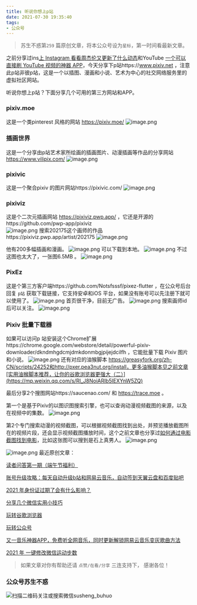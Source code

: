 ```yaml
---
title: 听说你想上p站
date: 2021-07-30 19:35:40
tags:
- 公众号
---
```

> 苏生不惑第`259` 篇原创文章，将本公众号设为`星标`，第一时间看最新文章。

之前分享过ins[上 Instagram 看看周杰伦又更新了什么动态](https://mp.weixin.qq.com/s/9We-13XFA28Ay11cmKuEww)和YouTube [一个可以直接刷 YouTube 视频的神器 APP](https://mp.weixin.qq.com/s/ubeKKWtnq6JVAkMG_WGd5g)，今天分享下p站https://www.pixiv.net ，注意此p站非彼p站，这是一个以插图、漫画和小说、艺术为中心的社交网络服务里的虚拟社区网站。


听说你想上p站？下面分享几个可用的第三方网站和APP。

### pixiv.moe
这是一个类pinterest 风格的网站 https://pixiv.moe/ 
![image.png](https://upload-images.jianshu.io/upload_images/23152173-794e5b6741d3b701.png?imageMogr2/auto-orient/strip%7CimageView2/2/w/1240)

### 插画世界
这是一个分享由p站艺术家所绘画的插画图片、动漫插画等作品的分享网站 https://www.vilipix.com/
![image.png](https://upload-images.jianshu.io/upload_images/23152173-08cfae9783331313.png?imageMogr2/auto-orient/strip%7CimageView2/2/w/1240)

### pixivic
这是一个聚合pixiv 的图片网站https://pixivic.com/
![image.png](https://upload-images.jianshu.io/upload_images/23152173-f94e2f384061fb88.png?imageMogr2/auto-orient/strip%7CimageView2/2/w/1240)
### pixiviz
这是个二次元插画网站 https://pixiviz.pwp.app/ ，它还是开源的https://github.com/pwp-app/pixiviz  
![image.png](https://upload-images.jianshu.io/upload_images/23152173-2ce9e1828cc2f5bb.png?imageMogr2/auto-orient/strip%7CimageView2/2/w/1240)
搜索202175这个画师的作品https://pixiviz.pwp.app/artist/202175
![image.png](https://upload-images.jianshu.io/upload_images/23152173-61bc7542757de5a3.png?imageMogr2/auto-orient/strip%7CimageView2/2/w/1240)

他有200多幅插画和漫画。
![image.png](https://upload-images.jianshu.io/upload_images/23152173-0894291258b9f3f5.png?imageMogr2/auto-orient/strip%7CimageView2/2/w/1240)
可以下载到本地。
![image.png](https://upload-images.jianshu.io/upload_images/23152173-f394830dfbfded42.png?imageMogr2/auto-orient/strip%7CimageView2/2/w/1240)
不过这图也太大了，一张图6.5MB 。
![image.png](https://upload-images.jianshu.io/upload_images/23152173-94f8263086a4f9b8.png?imageMogr2/auto-orient/strip%7CimageView2/2/w/1240)

### PixEz
这是个第三方客户端https://github.com/Notsfsssf/pixez-flutter ，在公众号后台回复 `p站` 获取下载链接，它支持安卓和iOS 平台，如果没有账号可以先注册下就可以使用了。
![image.png](https://upload-images.jianshu.io/upload_images/23152173-2cb7364af81ce2c8.png?imageMogr2/auto-orient/strip%7CimageView2/2/w/1240)
首页很干净，目前无广告。
![image.png](https://upload-images.jianshu.io/upload_images/23152173-0b7cc6a7fa9cf959.png?imageMogr2/auto-orient/strip%7CimageView2/2/w/1240)
搜索画师id后可以关注。
![image.png](https://upload-images.jianshu.io/upload_images/23152173-49de95b5cd2ad3c3.png?imageMogr2/auto-orient/strip%7CimageView2/2/w/1240)
###  Pixiv 批量下载器
如果可以访问p 站安装这个Chrome扩展https://chrome.google.com/webstore/detail/powerful-pixiv-downloader/dkndmhgdcmjdmkdonmbgjpijejdcilfh ，它能批量下载 Pixiv 图片和小说。
![image.png](https://upload-images.jianshu.io/upload_images/23152173-83b5ec04e5db7783.png?imageMogr2/auto-orient/strip%7CimageView2/2/w/1240)
还有对应的油猴脚本 https://greasyfork.org/zh-CN/scripts/24252和http://pxer.pea3nut.org/install，更多油猴脚本见之前文章[实用油猴脚本推荐，让你的谷歌浏览器更强大（二）](https://mp.weixin.qq.com/s/RI_J8NoiARIb5IEXYnW5ZQ)

最后分享2个搜图网站https://saucenao.com/ 和 https://trace.moe 。
 
第一个是基于Pixiv的以图识图搜索引擎，也可以查询动漫视频截图的来源，以及在视频中的集数。
![image.png](https://upload-images.jianshu.io/upload_images/23152173-97fb6e4292557bb0.png?imageMogr2/auto-orient/strip%7CimageView2/2/w/1240)

第2个专门搜索动漫的视频截图，可以根据视频截图找到出处，并预览播放截图所在的视频片段，还会显示视频截图播放时间，这个之前文章也分享过[如何通过电影截图找到电影](https://mp.weixin.qq.com/s/8MIGBAa3vXGUd8s5xGzIDA)，比如这张图可以搜到是石上真男人。
![image.png](https://upload-images.jianshu.io/upload_images/17817191-f6f0b73d5265848c.png?imageMogr2/auto-orient/strip%7CimageView2/2/w/1240)

![image.png](https://upload-images.jianshu.io/upload_images/17817191-2db3db84f67c2061.png?imageMogr2/auto-orient/strip%7CimageView2/2/w/1240)
最近原创文章：

[读者问答第一期（端午节福利）](https://mp.weixin.qq.com/s/VD9rWAUm2vz9hgvmI9ICrw)

[账号升级攻略：每天自动升级b站和网易云音乐，自动签到天翼云盘和百度贴吧](https://mp.weixin.qq.com/s/yUYiS_jMPH83pGjooIDQ4w)

[2021 年身份证过期了会有什么影响？](https://mp.weixin.qq.com/s/FmmJN8U4CkbjuKQbev05Gw)

[分享几个微信实用小技巧](https://mp.weixin.qq.com/s/jQbWoNFdIUpNH7M6B_zSrQ)

[玩转谷歌浏览器](https://mp.weixin.qq.com/s/Z4jRObAZn1QlF3YcmOWvfQ)

[玩转公众号](https://mp.weixin.qq.com/s/5mZnA65FZUdp2_1zo_H6TQ)

[又一音乐神器APP，免费听全网音乐，同时更新解锁网易云音乐变灰歌曲方法](https://mp.weixin.qq.com/s/qkygGwHyVCVQQPogkRzC3g)

[2021 年 一键修改微信运动步数](https://mp.weixin.qq.com/s/PQ9DfLjLsGyqjvYiQcsR9w)

>  如果文章对你有帮助还请 `点赞/在看/分享` 三连支持下， 感谢各位！

### 公众号苏生不惑
![扫描二维码关注或搜索微信susheng_buhuo](https://upload-images.jianshu.io/upload_images/23152173-61c280d775baf3e6.png?imageMogr2/auto-orient/strip%7CimageView2/2/w/1240)